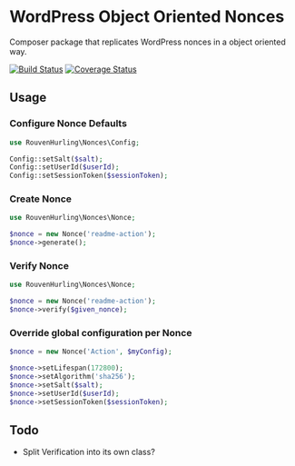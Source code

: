 WordPress Object Oriented Nonces
================================

Composer package that replicates WordPress nonces in a object oriented way.

[![Build Status](https://travis-ci.org/rhurling/wp-oo-nonces.svg?branch=master)](https://travis-ci.org/rhurling/wp-oo-nonces)
[![Coverage Status](https://coveralls.io/repos/github/rhurling/wp-oo-nonces/badge.svg?branch=master)](https://coveralls.io/github/rhurling/wp-oo-nonces?branch=master)

Usage
-----

### Configure Nonce Defaults
 
``` php
use RouvenHurling\Nonces\Config;

Config::setSalt($salt);
Config::setUserId($userId);
Config::setSessionToken($sessionToken);
```

### Create Nonce

``` php
use RouvenHurling\Nonces\Nonce;

$nonce = new Nonce('readme-action');
$nonce->generate();
```

### Verify Nonce

``` php
use RouvenHurling\Nonces\Nonce;

$nonce = new Nonce('readme-action');
$nonce->verify($given_nonce);
```

### Override global configuration per Nonce

``` php
$nonce = new Nonce('Action', $myConfig);

$nonce->setLifespan(172800);
$nonce->setAlgorithm('sha256');
$nonce->setSalt($salt);
$nonce->setUserId($userId);
$nonce->setSessionToken($sessionToken);
```

Todo
----

 * Split Verification into its own class?
